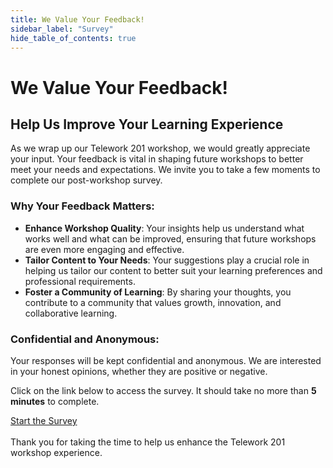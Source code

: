 ```yaml
---
title: We Value Your Feedback!
sidebar_label: "Survey"
hide_table_of_contents: true
---
```

# We Value Your Feedback!

## Help Us Improve Your Learning Experience

As we wrap up our Telework 201 workshop, we would greatly appreciate your input. Your feedback is vital in shaping future workshops to better meet your needs and expectations. We invite you to take a few moments to complete our post-workshop survey.

### **Why Your Feedback Matters:**
- **Enhance Workshop Quality**: Your insights help us understand what works well and what can be improved, ensuring that future workshops are even more engaging and effective.
- **Tailor Content to Your Needs**: Your suggestions play a crucial role in helping us tailor our content to better suit your learning preferences and professional requirements.
- **Foster a Community of Learning**: By sharing your thoughts, you contribute to a community that values growth, innovation, and collaborative learning.

### Confidential and Anonymous: 
Your responses will be kept confidential and anonymous. We are interested in your honest opinions, whether they are positive or negative.

Click on the link below to access the survey. It should take no more than **5 minutes** to complete.

<div style={{
 marginLeft: '20px', width: '200px', 
 fontSize: '20px', 
 borderRadius: '5px',
 backgroundColor: '#62d84e', 
 textDecoration: 'none', 
 textAlign: 'center',
 fontWeight: 'bold' }}>
<a href="https://forms.office.com/r/KcNQR6ApJ3" style={{ fontSize: '20px', color: '#1d1d1d', textDecoration: 'none', fontWeight: 'bold' }}>
Start the Survey
</a>
 </div>
<br/>
Thank you for taking the time to help us enhance the Telework 201 workshop experience.